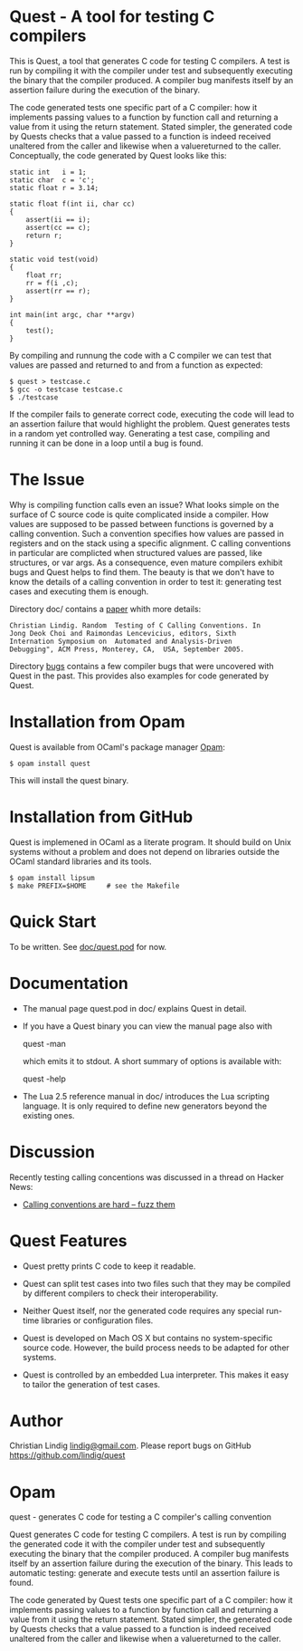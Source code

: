 
# Quest - A tool for testing C compilers

This is Quest, a tool that generates C code for testing C compilers. A test
is run by compiling it with the compiler under test and subsequently
executing the binary that the compiler produced. A compiler bug manifests
itself by an assertion failure during the execution of the binary.

The code generated tests one specific part of a C compiler: how it
implements passing values to a function by function call and returning a
value from it using the return statement. Stated simpler, the generated
code by Quests checks that a value passed to a function is indeed received
unaltered from the caller and likewise when a valuereturned to the caller.
Conceptually, the code generated by Quest looks like this:

    static int   i = 1;
    static char  c = 'c'; 
    static float r = 3.14; 

    static float f(int ii, char cc)
    {
        assert(ii == i);
        assert(cc == c);
        return r;
    }

    static void test(void)
    {
        float rr;
        rr = f(i ,c);
        assert(rr == r); 
    }

    int main(int argc, char **argv)
    {
        test();
    }

By compiling and runnung the code with a C compiler we can test that values
are passed and returned to and from a function as expected:

    $ quest > testcase.c
    $ gcc -o testcase testcase.c
    $ ./testcase

If the compiler fails to generate correct code, executing the code will
lead to an assertion failure that would highlight the problem. Quest
generates tests in a random yet controlled way. Generating a test case,
compiling and running it can be done in a loop until a bug is found.

# The Issue

Why is compiling function calls even an issue? What looks simple on the
surface of C source code is quite complicated inside a compiler. How
values are supposed to be passed between functions is governed by a calling
convention. Such a convention specifies how values are passed in registers
and on the stack using a specific alignment. C calling conventions in
particular are complicted when structured values are passed, like
structures, or var args.  As a consequence, even mature compilers exhibit
bugs and Quest helps to find them. The beauty is that we don't have to know
the details of a calling convention in order to test it: generating test
cases and executing them is enough. 

Directory doc/ contains a [paper](doc/lindig-aadebug-2005.pdf) whith more
details:

    Christian Lindig. Random  Testing of C Calling Conventions. In
    Jong Deok Choi and Raimondas Lencevicius, editors, Sixth
    Internation Symposium on  Automated and Analysis-Driven
    Debugging", ACM Press, Monterey, CA,  USA, September 2005. 

Directory [bugs](bugs) contains a few compiler bugs that were uncovered
with Quest in the past. This provides also examples for code generated
by Quest.

# Installation from Opam 

Quest is available from OCaml's package manager
[Opam](http://opam.ocaml.org):

    $ opam install quest

This will install the quest binary. 

# Installation from GitHub

Quest is implemened in OCaml as a literate program. It should build on Unix
systems without a problem and does not depend on libraries outside the
OCaml standard libraries and its tools.

    $ opam install lipsum
    $ make PREFIX=$HOME     # see the Makefile

# Quick Start

To be written. See [doc/quest.pod](doc/quest.pod) for now.

# Documentation

* The manual page quest.pod in doc/ explains Quest in detail. 

* If you have a Quest binary you can view the manual page also with
    
    quest -man

  which emits it to stdout. A short summary of options is available
  with:
   
    quest -help

* The Lua 2.5 reference manual in doc/ introduces the Lua scripting
  language. It is only required to define new generators beyond the
  existing ones.

# Discussion

Recently testing calling concentions was discussed in a thread on Hacker
News:

* [Calling conventions are hard – fuzz them](https://news.ycombinator.com/item?id=10246697)

# Quest Features

* Quest pretty prints C code to keep it readable.

* Quest can split test cases into two files such that they may be
  compiled by different compilers to check their interoperability.

* Neither Quest itself, nor the generated code requires any special
  run-time libraries or configuration files. 

* Quest is developed on Mach OS X but contains no
  system-specific source code. However, the build process needs to be
  adapted for other systems.

* Quest is controlled by an embedded Lua interpreter. This makes it easy to
  tailor the generation of test cases.

# Author

Christian Lindig <lindig@gmail.com>. 
Please report bugs on GitHub https://github.com/lindig/quest

# Opam
quest - generates C code for testing a C compiler's calling convention

Quest generates C code for testing C compilers. A test is run by compiling
the generated code it with the compiler under test and subsequently
executing the binary that the compiler produced. A compiler bug manifests
itself by an assertion failure during the execution of the binary. This
leads to automatic testing: generate and execute tests until an assertion
failure is found.

The code generated by Quest tests one specific part of a C compiler: how it
implements passing values to a function by function call and returning a
value from it using the return statement. Stated simpler, the generated
code by Quests checks that a value passed to a function is indeed received
unaltered from the caller and likewise when a valuereturned to the caller.




